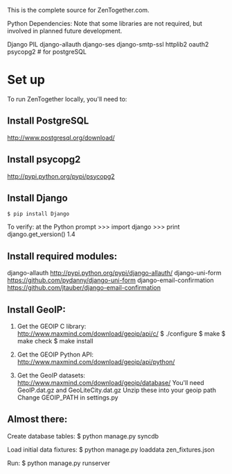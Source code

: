 This is the complete source for ZenTogether.com.

Python Dependencies:
Note that some libraries are not required, but involved in planned future development.

Django
PIL
django-allauth
django-ses
django-smtp-ssl
httplib2
oauth2
psycopg2 # for postgreSQL


Set up
====
To run ZenTogether locally, you'll need to:

Install PostgreSQL
-----
http://www.postgresql.org/download/

Install psycopg2
----
http://pypi.python.org/pypi/psycopg2

Install Django
---
	$ pip install Django

To verify: at the Python prompt
	>>> import django
	>>> print django.get_version()
	1.4

Install required modules:
----
django-allauth
	http://pypi.python.org/pypi/django-allauth/
django-uni-form
	https://github.com/pydanny/django-uni-form
django-email-confirmation
	https://github.com/jtauber/django-email-confirmation

Install GeoIP:
----
1) Get the GEOIP C library:
http://www.maxmind.com/download/geoip/api/c/
	$ ./configure
	$ make
	$ make check
	$ make install

2) Get the GEOIP Python API:
http://www.maxmind.com/download/geoip/api/python/

3) Get the GeoIP datasets:
http://www.maxmind.com/download/geoip/database/
You'll need GeoIP.dat.gz and GeoLiteCity.dat.gz
Unzip these into your geoip path
Change GEOIP_PATH in settings.py

Almost there:
---
Create database tables:
	$ python manage.py syncdb

Load initial data fixtures:
	$ python manage.py loaddata zen_fixtures.json

Run:
	$ python manage.py runserver

